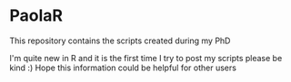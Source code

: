 # PaolaR
This repository contains the scripts created during my PhD

I'm quite new in R and it is the first time I try to post my scripts please be kind :)
Hope this information could be helpful for other users 
